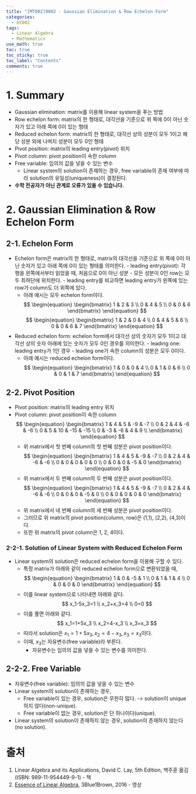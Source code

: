 ```yaml
---
title: "[MT002]0002 - Gaussian Elimination & Row Echelon Form"
categories:
  - mt002
tags:
  - Linear Algebra
  - Mathematics
use_math: true
toc: true
toc_sticky: true
toc_label: "Contents"
comments: true
---
```


# 1. Summary
- Gaussian elimination: matrix를 이용해 linear system을 푸는 방법
- Row echelon form: matrix의 한 형태로, 대각선을 기준으로 위 쪽에 0이 아닌 숫자가 있고 아래 쪽에 0이 있는 형태
- Reduced echelon form: matrix의 한 형태로, 대각선 상의 성분이 모두 1이고 해당 성분 외에 나머지 성분이 모두 0인 형태
- Pivot position: matrix의 leading entry(pivot) 위치
- Pivot column: pivot position이 속한 column
- Free variable: 임의의 값을 넣을 수 있는 변수
    - Linear system의 solution이 존재하는 경우, free variable의 존재 여부에 따라 solution의 유일성(uniqueness)이 결정된다.
- **수학 전공자가 아닌 관계로 오류가 있을 수 있습니다.**

# 2. Gaussian Elimination & Row Echelon Form
## 2-1. Echelon Form
- Echelon form은 matrix의 한 형태로, matrix의 대각선을 기준으로 위 쪽에 0이 아닌 숫자가 있고 아래 쪽에 0이 있는 형태를 의미한다.
        - leading entry(pivot): 각 행을 왼쪽에서부터 읽었을 때, 처음으로 0이 아닌 성분
        - 모든 성분이 0인 row는 모두 최하단에 위치한다.
        - leading entry를 비교하면 leading entry가 왼쪽에 있는 row가 column도 더 위쪽에 있다.
    - 아래 예시는 모두 echelon form이다.
    $$
    \begin{equation}
    \begin{bmatrix}
    1 & 2 & 3 \\
    0 & 4 & 5 \\
    0 & 0 & 6
    \end{bmatrix}
    \end{equation}
    $$
    $$
    \begin{equation}
    \begin{bmatrix}
    1 & 2 & 0 & 4 \\
    0 & 4 & 5 & 6 \\
    0 & 0 & 6 & 7
    \end{bmatrix}
    \end{equation}
    $$
- Reduced echelon form: echelon form에서 대각선 상의 숫자가 모두 1이고 대각선 상의 숫자 아래에 있는 숫자가 모두 0인 경우를 의미한다.
        - leading one: leading entry가 1인 경우
        - leading one가 속한 column의 성분은 모두 0이다.
    - 아래 예시는 reduced echelon form이다.
    $$
    \begin{equation}
    \begin{bmatrix}
    1 & 0 & 0 & 4 \\
    0 & 1 & 0 & 6 \\
    0 & 0 & 1 & 7
    \end{bmatrix}
    \end{equation}
    $$

## 2-2. Pivot Position
- Pivot position: matrix의 leading entry 위치
- Pivot column: pivot position이 속한 column
    $$
    \begin{equation}
    \begin{bmatrix}
    1 & 4 & 5 & -9 & -7 \\
    0 & 2 & 4 & -6 & -6 \\
    0 & 5 & 10 & -15 & -15 \\
    0 & -3 & -6 & 4 & 9 \\
    \end{bmatrix}
    \end{equation}
    $$
    - 위 matrix에서 첫 번째 column의 첫 번째 성분은 pivot position이다.
    $$
    \begin{equation}
    \begin{bmatrix}
    1 & 4 & 5 & -9 & -7 \\
    0 & 2 & 4 & -6 & -6 \\
    0 & 0 & 0 & 0 & 0 \\
    0 & 0 & 0 & -5 & 0
    \end{bmatrix}
    \end{equation}
    $$
    - 위 matrix에서 두 번째 column의 두 번째 성분은 pivot position이다.
    $$
    \begin{equation}
    \begin{bmatrix}
    1 & 4 & 5 & -9 & -7 \\
    0 & 2 & 4 & -6 & -6 \\
    0 & 0 & 0 & -5 & 0 \\
    0 & 0 & 0 & 0 & 0
    \end{bmatrix}
    \end{equation}
    $$
    - 위 matrix에서 네 번째 column의 세 번째 성분은 pivot position이다.
    - 그러므로 위 matrix의 pivot position(column, row)은 (1,1), (2,2), (4,3)이다.
    - 또한 위 matrix의 pivot column은 1, 2, 4이다.

### 2-2-1. Solution of Linear System with Reduced Echelon Form
- Linear system의 solution은 reduced echelon form을 이용해 구할 수 있다.
    - 특정 matrix가 아래와 같이 reduced echelon form으로 변환되었을 때,
    $$
    \begin{equation}
    \begin{bmatrix}
    1 & 0 & -5 & 1 \\
    0 & 1 & 1 & 4 \\
    0 & 0 & 0 & 0
    \end{bmatrix}
    \end{equation}
    $$
    - 이를 linear system으로 나타내면 아래와 같다.
    $$ x_1-5x_3=1 \\ x_2+x_3=4 \\ 0=0 $$
    - 이를 풀면 아래와 같다.
    $$ x_1=1+5x_3 \\ x_2=4-x_3 \\ x_3=x_3 $$
    - 따라서 solution은 $x_1=1+5x_3, x_2=4-x_3, x_3=x_3$이다.
    - 이때, $x_3$는 자유변수(free variable)라 부른다.
        - 자유변수는 임의의 값을 넣을 수 있는 변수를 의미한다.

## 2-2-2. Free Variable
- 자유변수(free variable): 임의의 값을 넣을 수 있는 변수
- Linear system의 solution이 존재하는 경우,
    - Free variable이 있는 경우, solution은 무한히 많다. -> solution이 unique하지 않다(non-unique).
    - Free variable이 없는 경우, solution은 단 하나이다(unique).
- Linear system의 solution이 존재하지 않는 경우, solution이 존재하지 않는다(no solution).

# 출처
1. Linear Algebra and its Applications, David C. Lay, 5th Edition, 백주훈 옮김(ISBN: 989-11-954449-9-1) - 책
2. [Essence of Linear Algebra](https://www.youtube.com/watch?v=fNk_zzaMoSs&list=PLZHQObOWTQDPD3MizzM2xVFitgF8hE_ab), 3Blue1Brown, 2016 - 영상
